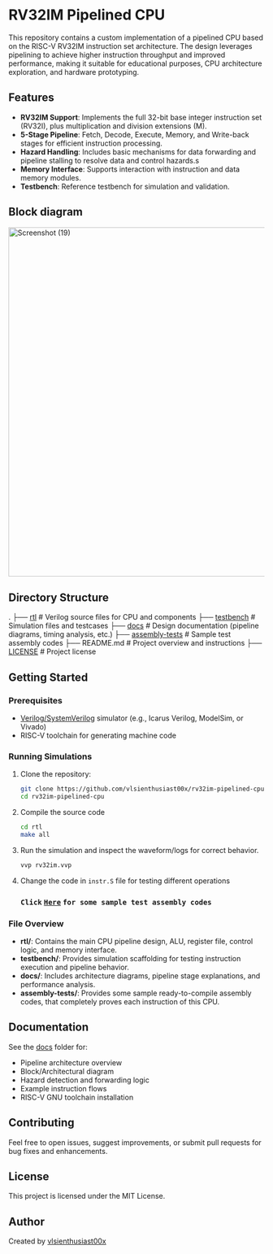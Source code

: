 # RV32IM Pipelined CPU

This repository contains a custom implementation of a pipelined CPU based on the RISC-V RV32IM instruction set architecture. The design leverages pipelining to achieve higher instruction throughput and improved performance, making it suitable for educational purposes, CPU architecture exploration, and hardware prototyping.

## Features

- **RV32IM Support**: Implements the full 32-bit base integer instruction set (RV32I), plus multiplication and division extensions (M).
- **5-Stage Pipeline**: Fetch, Decode, Execute, Memory, and Write-back stages for efficient instruction processing.
- **Hazard Handling**: Includes basic mechanisms for data forwarding and pipeline stalling to resolve data and control hazards.s
- **Memory Interface**: Supports interaction with instruction and data memory modules.
- **Testbench**: Reference testbench for simulation and validation.

## Block diagram

<img width="1122" height="687" alt="Screenshot (19)" src="https://github.com/user-attachments/assets/5785d714-5e6e-4cc2-b003-650e6ff4750c" />

## Directory Structure


.
├── [rtl](https://github.com/vlsienthusiast00x/rv32im-pipelined-cpu/tree/main/rtl)          # Verilog source files for CPU and components
├── [testbench](https://github.com/vlsienthusiast00x/rv32im-pipelined-cpu/tree/main/testbench)    # Simulation files and testcases
├── [docs](https://github.com/vlsienthusiast00x/rv32im-pipelined-cpu/tree/main/docs)         # Design documentation (pipeline diagrams, timing analysis, etc.)
├── [assembly-tests](https://github.com/vlsienthusiast00x/rv32im-pipelined-cpu/tree/main/assembly-tests) # Sample test assembly codes
├── README.md     # Project overview and instructions
├── [LICENSE](https://github.com/vlsienthusiast00x/rv32im-pipelined-cpu/tree/main/LICENSE)       # Project license


## Getting Started

### Prerequisites

- [Verilog/SystemVerilog](https://www.verilog.com/) simulator (e.g., Icarus Verilog, ModelSim, or Vivado)
- RISC-V toolchain for generating machine code

### Running Simulations

1. Clone the repository:
    ```bash
    git clone https://github.com/vlsienthusiast00x/rv32im-pipelined-cpu.git
    cd rv32im-pipelined-cpu
    ```
2. Compile the source code
    ```bash
    cd rtl
    make all
    ```
3. Run the simulation and inspect the waveform/logs for correct behavior.
   ```bash
   vvp rv32im.vvp
   ```
4. Change the code in `instr.S` file for testing different operations
    ### `Click` **[`Here`](https://github.com/vlsienthusiast00x/rv32im-pipelined-cpu/tree/main/assembly-tests)** `for some sample test assembly codes`
### File Overview

- **rtl/**: Contains the main CPU pipeline design, ALU, register file, control logic, and memory interface.
- **testbench/**: Provides simulation scaffolding for testing instruction execution and pipeline behavior.
- **docs/**: Includes architecture diagrams, pipeline stage explanations, and performance analysis.
- **assembly-tests/**: Provides some sample ready-to-compile assembly codes, that completely proves each instruction of this CPU.

## Documentation

See the [docs](./docs/) folder for:

- Pipeline architecture overview
- Block/Architectural diagram
- Hazard detection and forwarding logic
- Example instruction flows
- RISC-V GNU toolchain installation

## Contributing

Feel free to open issues, suggest improvements, or submit pull requests for bug fixes and enhancements.

## License

This project is licensed under the MIT License.

## Author

Created by [vlsienthusiast00x](https://github.com/vlsienthusiast00x)
